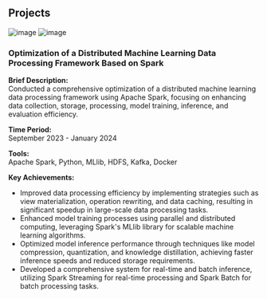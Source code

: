 ## Projects
![image](https://github.com/user-attachments/assets/140daad6-2624-46fa-af9d-93b57471952f)
![image](https://github.com/user-attachments/assets/156a2f0f-3b5c-47c4-946e-b0f8670e0076)

### Optimization of a Distributed Machine Learning Data Processing Framework Based on Spark

**Brief Description:**  
Conducted a comprehensive optimization of a distributed machine learning data processing framework using Apache Spark, focusing on enhancing data collection, storage, processing, model training, inference, and evaluation efficiency.

**Time Period:**  
September 2023 - January 2024

**Tools:**  
Apache Spark, Python, MLlib, HDFS, Kafka, Docker

**Key Achievements:**
- Improved data processing efficiency by implementing strategies such as view materialization, operation rewriting, and data caching, resulting in significant speedup in large-scale data processing tasks.
- Enhanced model training processes using parallel and distributed computing, leveraging Spark's MLlib library for scalable machine learning algorithms.
- Optimized model inference performance through techniques like model compression, quantization, and knowledge distillation, achieving faster inference speeds and reduced storage requirements.
- Developed a comprehensive system for real-time and batch inference, utilizing Spark Streaming for real-time processing and Spark Batch for batch processing tasks.
